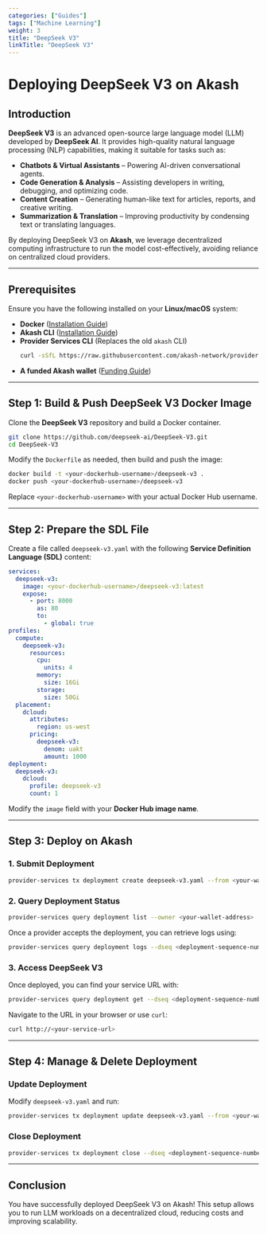 ```yaml
---
categories: ["Guides"]
tags: ["Machine Learning"]
weight: 3
title: "DeepSeek V3"
linkTitle: "DeepSeek V3"
---
```


# Deploying DeepSeek V3 on Akash

## Introduction

**DeepSeek V3** is an advanced open-source large language model (LLM) developed by **DeepSeek AI**. It provides high-quality natural language processing (NLP) capabilities, making it suitable for tasks such as:

- **Chatbots & Virtual Assistants** – Powering AI-driven conversational agents.
- **Code Generation & Analysis** – Assisting developers in writing, debugging, and optimizing code.
- **Content Creation** – Generating human-like text for articles, reports, and creative writing.
- **Summarization & Translation** – Improving productivity by condensing text or translating languages.

By deploying DeepSeek V3 on **Akash**, we leverage decentralized computing infrastructure to run the model cost-effectively, avoiding reliance on centralized cloud providers.

---

## Prerequisites

Ensure you have the following installed on your **Linux/macOS** system:

- **Docker** ([Installation Guide](https://docs.docker.com/get-docker/))
- **Akash CLI** ([Installation Guide](docs/getting-started/quickstart-guides/akash-cli/))
- **Provider Services CLI** (Replaces the old `akash` CLI) 
  ```sh
  curl -sSfL https://raw.githubusercontent.com/akash-network/provider-services/main/install.sh | sh
  ```
- **A funded Akash wallet** ([Funding Guide](docs/deployments/akash-cli/installation/#fund-your-account))

---

## Step 1: Build & Push DeepSeek V3 Docker Image

Clone the **DeepSeek V3** repository and build a Docker container.

```sh
git clone https://github.com/deepseek-ai/DeepSeek-V3.git
cd DeepSeek-V3
```

Modify the `Dockerfile` as needed, then build and push the image:

```sh
docker build -t <your-dockerhub-username>/deepseek-v3 .
docker push <your-dockerhub-username>/deepseek-v3
```

Replace `<your-dockerhub-username>` with your actual Docker Hub username.

---

## Step 2: Prepare the SDL File

Create a file called `deepseek-v3.yaml` with the following **Service Definition Language (SDL)** content:

```yaml
services:
  deepseek-v3:
    image: <your-dockerhub-username>/deepseek-v3:latest
    expose:
      - port: 8000
        as: 80
        to:
          - global: true
profiles:
  compute:
    deepseek-v3:
      resources:
        cpu:
          units: 4
        memory:
          size: 16Gi
        storage:
          size: 50Gi
  placement:
    dcloud:
      attributes:
        region: us-west
      pricing:
        deepseek-v3:
          denom: uakt
          amount: 1000
deployment:
  deepseek-v3:
    dcloud:
      profile: deepseek-v3
      count: 1
```

Modify the `image` field with your **Docker Hub image name**.

---

## Step 3: Deploy on Akash

### 1. Submit Deployment

```sh
provider-services tx deployment create deepseek-v3.yaml --from <your-wallet-name>
```

### 2. Query Deployment Status

```sh
provider-services query deployment list --owner <your-wallet-address>
```

Once a provider accepts the deployment, you can retrieve logs using:

```sh
provider-services query deployment logs --dseq <deployment-sequence-number>
```

### 3. Access DeepSeek V3

Once deployed, you can find your service URL with:

```sh
provider-services query deployment get --dseq <deployment-sequence-number>
```

Navigate to the URL in your browser or use `curl`:

```sh
curl http://<your-service-url>
```

---

## Step 4: Manage & Delete Deployment

### Update Deployment
Modify `deepseek-v3.yaml` and run:

```sh
provider-services tx deployment update deepseek-v3.yaml --from <your-wallet-name>
```

### Close Deployment

```sh
provider-services tx deployment close --dseq <deployment-sequence-number> --from <your-wallet-name>
```

---

## Conclusion

You have successfully deployed DeepSeek V3 on Akash! This setup allows you to run LLM workloads on a decentralized cloud, reducing costs and improving scalability.
